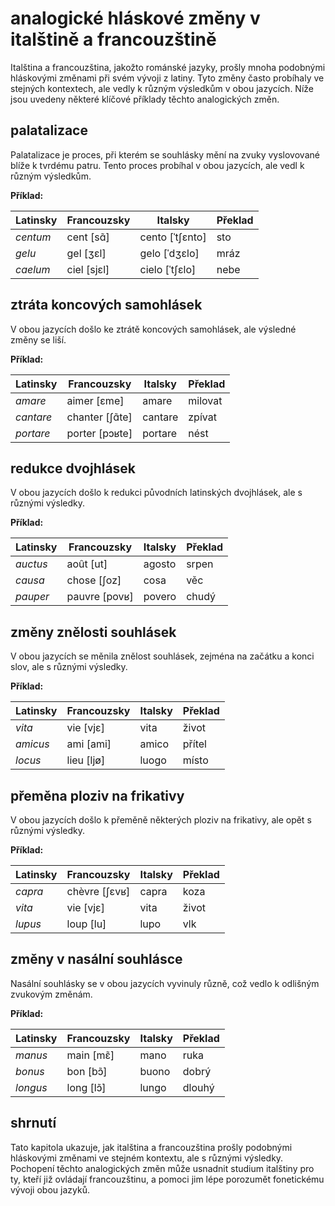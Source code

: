 # analogické hláskové změny v italštině a francouzštině

Italština a francouzština, jakožto románské jazyky, prošly mnoha podobnými hláskovými změnami při svém vývoji z latiny. Tyto změny často probíhaly ve stejných kontextech, ale vedly k různým výsledkům v obou jazycích. Níže jsou uvedeny některé klíčové příklady těchto analogických změn.

## palatalizace

Palatalizace je proces, při kterém se souhlásky mění na zvuky vyslovované blíže k tvrdému patru. Tento proces probíhal v obou jazycích, ale vedl k různým výsledkům.

**Příklad:**

| Latinsky     | Francouzsky    | Italsky         | Překlad       |
|--------------|----------------|-----------------|---------------|
| *centum*     | cent [sɑ̃]     | cento [ˈtʃɛnto] | sto           |
| *gelu*       | gel [ʒɛl]      | gelo [ˈdʒɛlo]   | mráz          |
| *caelum*     | ciel [sjɛl]    | cielo [ˈtʃɛlo]  | nebe          |

## ztráta koncových samohlásek

V obou jazycích došlo ke ztrátě koncových samohlásek, ale výsledné změny se liší.

**Příklad:**

| Latinsky     | Francouzsky   | Italsky   | Překlad       |
|--------------|---------------|-----------|---------------|
| *amare*      | aimer [ɛme]   | amare     | milovat       |
| *cantare*    | chanter [ʃɑ̃te] | cantare  | zpívat        |
| *portare*    | porter [pɔʁte] | portare  | nést          |

## redukce dvojhlásek

V obou jazycích došlo k redukci původních latinských dvojhlásek, ale s různými výsledky.

**Příklad:**

| Latinsky     | Francouzsky   | Italsky   | Překlad       |
|--------------|---------------|-----------|---------------|
| *auctus*     | août [ut]     | agosto    | srpen         |
| *causa*      | chose [ʃoz]   | cosa      | věc           |
| *pauper*     | pauvre [povʁ] | povero    | chudý         |

## změny znělosti souhlásek

V obou jazycích se měnila znělost souhlásek, zejména na začátku a konci slov, ale s různými výsledky.

**Příklad:**

| Latinsky     | Francouzsky   | Italsky   | Překlad       |
|--------------|---------------|-----------|---------------|
| *vita*       | vie [vjɛ]     | vita      | život         |
| *amicus*     | ami [ami]     | amico     | přítel        |
| *locus*      | lieu [ljø]    | luogo     | místo         |

## přeměna ploziv na frikativy

V obou jazycích došlo k přeměně některých ploziv na frikativy, ale opět s různými výsledky.

**Příklad:**

| Latinsky     | Francouzsky   | Italsky   | Překlad       |
|--------------|---------------|-----------|---------------|
| *capra*      | chèvre [ʃɛvʁ] | capra     | koza          |
| *vita*       | vie [vjɛ]     | vita      | život         |
| *lupus*      | loup [lu]     | lupo      | vlk           |

## změny v nasální souhlásce

Nasální souhlásky se v obou jazycích vyvinuly různě, což vedlo k odlišným zvukovým změnám.

**Příklad:**

| Latinsky     | Francouzsky   | Italsky   | Překlad       |
|--------------|---------------|-----------|---------------|
| *manus*      | main [mɛ̃]    | mano      | ruka          |
| *bonus*      | bon [bɔ̃]     | buono     | dobrý         |
| *longus*     | long [lɔ̃]    | lungo     | dlouhý        |

## shrnutí

Tato kapitola ukazuje, jak italština a francouzština prošly podobnými hláskovými změnami ve stejném kontextu, ale s různými výsledky. Pochopení těchto analogických změn může usnadnit studium italštiny pro ty, kteří již ovládají francouzštinu, a pomoci jim lépe porozumět fonetickému vývoji obou jazyků.
